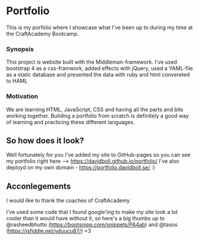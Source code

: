 # Portfolio

This is my porfolio where I showcase what I've been up to during my time at the CraftAcademy Bootcamp.

### Synopsis

This project is website built with the Middleman-framework. I've used bootstrap 4 as a css-framwork, added effects with jQuery, used a YAML-file as a static database and presented the data with ruby and html convereted to HAML

### Motivation

We are learning HTML, JavaScript, CSS and having all the parts and bits working together. Building a portfolio from scratch is definitely a good way of learning and practicing these different languages.

## So how does it look?

Well fortunately for you I've added my site to GitHub-pages so you can see my portfolio right here --> https://davidboll.github.io/portfolio/ I've also deployd on my own domain - https://portfolio.davidboll.se/ :)

## Acconlegements

I would like to thank the coaches of CraftAcademy

I've used some code that I found google'ing to make my site look a lot cooler than it would have without it, so here's a big thumbs up to @rasheedbhutto (https://bootsnipp.com/snippets/PA4ab) and @tasos (https://jsfiddle.net/vduucu87/) <3
